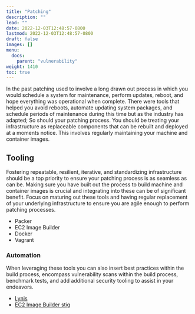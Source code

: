 ```yaml
---
title: "Patching"
description: ""
lead: ""
date: 2022-12-03T12:48:57-0800
lastmod: 2022-12-03T12:48:57-0800
draft: false
images: []
menu:
  docs:
    parent: "vulnerability"
weight: 1410
toc: true
---
```


In the past patching used to involve a long drawn out process in which you would schedule a system for maintenance, perform updates, reboot, and hope everything was operational when complete. There were tools that helped you avoid reboots, automate updating system packages, and schedule periods of maintenance during this time but as the industry has adapted; So should your patching process. You should be treating your infrastructure as replaceable components that can be rebuilt and deployed at a moments notice. This involves regularly maintaining your machine and container images. 

## Tooling

Fostering repeatable, resilient, iterative, and standardizing infrastructure should be a top priority to ensure your patching process is as seamless as can be. Making sure you have built out the process to build machine and container images is crucial and integrating into these can be of significant benefit. Focus on maturing out these tools and having regular replacement of your underlying infrastructure to ensure you are agile enough to perform patching processes. 

- Packer
- EC2 Image Builder
- Docker
- Vagrant

### Automation

When leveraging these tools you can also insert best practices within the build process, encompass vulnerability scans within the build process, benchmark tests, and add additional security tooling to assist in your endeavors. 

- [Lynis](https://github.com/CISOfy/lynis)
- [EC2 Image Builder stig](https://docs.aws.amazon.com/imagebuilder/latest/userguide/toe-stig.html#linux-os-stig)